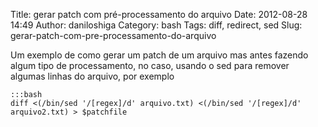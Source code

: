 Title: gerar patch com pré-processamento do arquivo
Date: 2012-08-28 14:49
Author: daniloshiga
Category: bash
Tags: diff, redirect, sed
Slug: gerar-patch-com-pre-processamento-do-arquivo

Um exemplo de como gerar um patch de um arquivo mas antes fazendo algum
tipo de processamento, no caso, usando o sed para remover algumas linhas
do arquivo, por exemplo

    :::bash
    diff <(/bin/sed '/[regex]/d' arquivo.txt) <(/bin/sed '/[regex]/d' arquivo2.txt) > $patchfile
